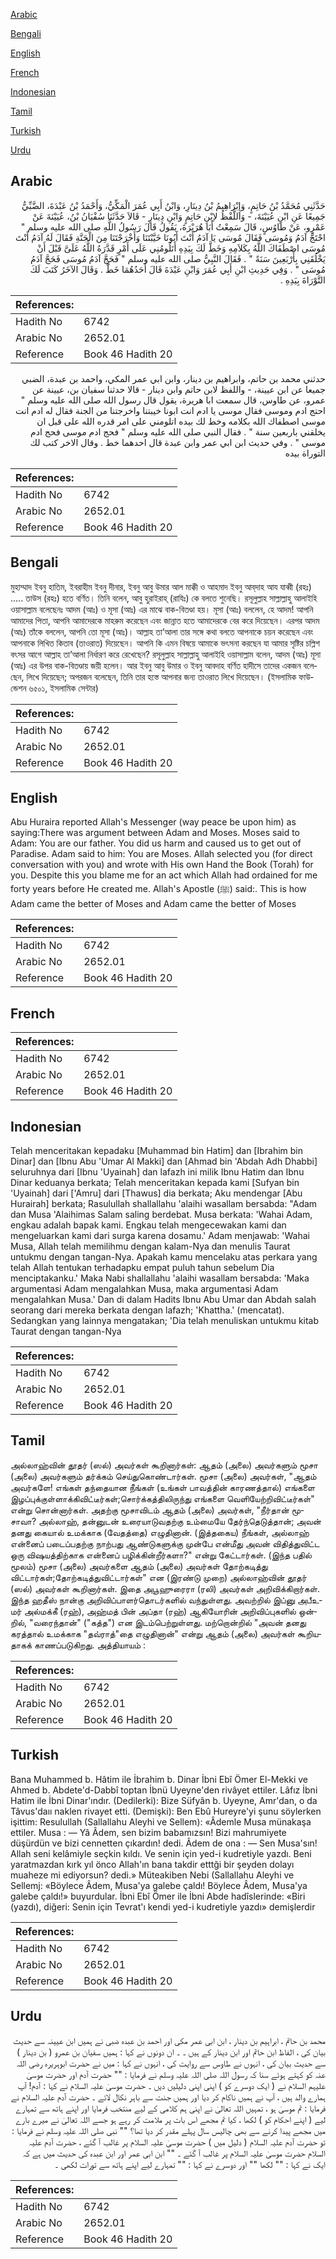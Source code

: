 [Arabic](#arabic)

[Bengali](#bengali)

[English](#english)

[French](#french)

[Indonesian](#indonesian)

[Tamil](#tamil)

[Turkish](#turkish)

[Urdu](#urdu)

## Arabic


<div dir="rtl" lang="ar" style={{fontSize:'larger',backgroundColor:'#f8f9fa',padding:20}}>
حَدَّثَنِي مُحَمَّدُ بْنُ حَاتِمٍ، وَإِبْرَاهِيمُ بْنُ دِينَارِ، وَابْنُ أَبِي عُمَرَ الْمَكِّيُّ، وَأَحْمَدُ بْنُ عَبْدَةَ، الضَّبِّيُّ جَمِيعًا عَنِ ابْنِ عُيَيْنَةَ، - وَاللَّفْظُ لاِبْنِ حَاتِمٍ وَابْنِ دِينَارٍ - قَالاَ حَدَّثَنَا سُفْيَانُ بْنُ، عُيَيْنَةَ عَنْ عَمْرٍو، عَنْ طَاوُسٍ، قَالَ سَمِعْتُ أَبَا هُرَيْرَةَ، يَقُولُ قَالَ رَسُولُ اللَّهِ صلى الله عليه وسلم ‏"‏ احْتَجَّ آدَمُ وَمُوسَى فَقَالَ مُوسَى يَا آدَمُ أَنْتَ أَبُونَا خَيَّبْتَنَا وَأَخْرَجْتَنَا مِنَ الْجَنَّةِ فَقَالَ لَهُ آدَمُ أَنْتَ مُوسَى اصْطَفَاكَ اللَّهُ بِكَلاَمِهِ وَخَطَّ لَكَ بِيَدِهِ أَتَلُومُنِي عَلَى أَمْرٍ قَدَّرَهُ اللَّهُ عَلَىَّ قَبْلَ أَنْ يَخْلُقَنِي بِأَرْبَعِينَ سَنَةً ‏"‏ ‏.‏ فَقَالَ النَّبِيُّ صلى الله عليه وسلم ‏"‏ فَحَجَّ آدَمُ مُوسَى فَحَجَّ آدَمُ مُوسَى ‏"‏ ‏.‏ وَفِي حَدِيثِ ابْنِ أَبِي عُمَرَ وَابْنِ عَبْدَةَ قَالَ أَحَدُهُمَا خَطَّ ‏.‏ وَقَالَ الآخَرُ كَتَبَ لَكَ التَّوْرَاةَ بِيَدِهِ ‏.‏
</div>
<div style={{backgroundColor:'#f8f9fa',padding:20, marginBottom: 10}}><table> <thead> <tr> <th>References:</th> <th></th> </tr> </thead> <tbody><tr><td>Hadith No</td><td>6742</td></tr><tr><td>Arabic No</td><td>2652.01</td></tr><tr><td>Reference</td><td>Book 46 Hadith 20</td></tr></tbody></table></div>


<div dir="rtl" lang="ar" style={{fontSize:'larger',backgroundColor:'#f8f9fa',padding:20}}>
حدثني محمد بن حاتم، وابراهيم بن دينار، وابن ابي عمر المكي، واحمد بن عبدة، الضبي جميعا عن ابن عيينة، - واللفظ لابن حاتم وابن دينار - قالا حدثنا سفيان بن، عيينة عن عمرو، عن طاوس، قال سمعت ابا هريرة، يقول قال رسول الله صلى الله عليه وسلم " احتج ادم وموسى فقال موسى يا ادم انت ابونا خيبتنا واخرجتنا من الجنة فقال له ادم انت موسى اصطفاك الله بكلامه وخط لك بيده اتلومني على امر قدره الله على قبل ان يخلقني باربعين سنة " . فقال النبي صلى الله عليه وسلم " فحج ادم موسى فحج ادم موسى " . وفي حديث ابن ابي عمر وابن عبدة قال احدهما خط . وقال الاخر كتب لك التوراة بيده
</div>
<div style={{backgroundColor:'#f8f9fa',padding:20, marginBottom: 10}}><table> <thead> <tr> <th>References:</th> <th></th> </tr> </thead> <tbody><tr><td>Hadith No</td><td>6742</td></tr><tr><td>Arabic No</td><td>2652.01</td></tr><tr><td>Reference</td><td>Book 46 Hadith 20</td></tr></tbody></table></div>

## Bengali


<div dir="ltr" lang="bn" style={{fontSize:'larger',backgroundColor:'#f8f9fa',padding:20}}>
মুহাম্মাদ ইবনু হাতিম, ইবরাহীম ইবনু দীনার, ইবনু আবু উমার আল মাক্কী ও আহমাদ ইবনু আব্‌দাহ আয যাব্বী (রহঃ) ..... তাউস (রহঃ) হতে বর্ণিত। তিনি বলেন, আবু হুরাইরাহ্ (রাযিঃ) কে বলতে শুনেছি। রসূলুল্লাহ সাল্লাল্লাহু আলাইহি ওয়াসাল্লাম বলেছেনঃ আদম (আঃ) ও মূসা (আঃ) এর মাঝে বাক-বিতণ্ডা হয়। মূসা (আঃ) বললেন, হে আদম! আপনি আমাদের পিতা, আপনি আমাদেরকে মাহরুম করেছেন এবং জান্নাত হতে আমাদেরকে বের করে দিয়েছেন। এরপর আদম (আঃ) তাঁকে বললেন, আপনি তো মূসা (আঃ)। আল্লাহ তা’আলা তার সঙ্গে কথা বলতে আপনাকে চয়ন করেছেন এবং আপনাকে লিখিত কিতাব (তাওরাত) দিয়েছেন। আপনি কি এমন বিষয়ে আমাকে ভৎসনা করছেন যা আমার সৃষ্টির চল্লিশ বৎসর আগে আল্লাহ তা’আলা নির্ধারণ করে রেখেছেন? রসূলুল্লাহ সাল্লাল্লাহু আলাইহি ওয়াসাল্লাম বলেন, আদম (আঃ) মূসা (আঃ) এর উপর বাক-বিতণ্ডায় জয়ী হলেন। আর ইবনু আবু উমার ও ইবনু আবদাহ বর্ণিত হাদীসে তাদের একজন বলেছেন, লিখে দিয়েছেন; অপরজন বলেছেন, তিনি তার হস্তে আপনার জন্য তাওরাত লিখে দিয়েছেন। (ইসলামিক ফাউন্ডেশন ৬৫০১, ইসলামিক সেন্টার)
</div>
<div style={{backgroundColor:'#f8f9fa',padding:20, marginBottom: 10}}><table> <thead> <tr> <th>References:</th> <th></th> </tr> </thead> <tbody><tr><td>Hadith No</td><td>6742</td></tr><tr><td>Arabic No</td><td>2652.01</td></tr><tr><td>Reference</td><td>Book 46 Hadith 20</td></tr></tbody></table></div>

## English


<div dir="ltr" lang="en" style={{fontSize:'larger',backgroundColor:'#f8f9fa',padding:20}}>
Abu Huraira reported Allah's Messenger (way peace be upon him) as saying:There was argument between Adam and Moses. Moses said to Adam: You are our father. You did us harm and caused us to get out of Paradise. Adam said to him: You are Moses. Allah selected you (for direct conversation with you) and wrote with His own Hand the Book (Torah) for you. Despite this you blame me for an act which Allah had ordained for me forty years before He created me. Allah's Apostle (ﷺ) said:. This is how Adam came the better of Moses and Adam came the better of Moses
</div>
<div style={{backgroundColor:'#f8f9fa',padding:20, marginBottom: 10}}><table> <thead> <tr> <th>References:</th> <th></th> </tr> </thead> <tbody><tr><td>Hadith No</td><td>6742</td></tr><tr><td>Arabic No</td><td>2652.01</td></tr><tr><td>Reference</td><td>Book 46 Hadith 20</td></tr></tbody></table></div>

## French


<div dir="ltr" lang="fr" style={{fontSize:'larger',backgroundColor:'#f8f9fa',padding:20}}>

</div>
<div style={{backgroundColor:'#f8f9fa',padding:20, marginBottom: 10}}><table> <thead> <tr> <th>References:</th> <th></th> </tr> </thead> <tbody><tr><td>Hadith No</td><td>6742</td></tr><tr><td>Arabic No</td><td>2652.01</td></tr><tr><td>Reference</td><td>Book 46 Hadith 20</td></tr></tbody></table></div>

## Indonesian


<div dir="ltr" lang="id" style={{fontSize:'larger',backgroundColor:'#f8f9fa',padding:20}}>
Telah menceritakan kepadaku [Muhammad bin Hatim] dan [Ibrahim bin Dinar] dan [Ibnu Abu 'Umar Al Makki] dan [Ahmad bin 'Abdah Adh Dhabbi] seluruhnya dari [Ibnu 'Uyainah] dan lafazh ini milik Ibnu Hatim dan Ibnu Dinar keduanya berkata; Telah menceritakan kepada kami [Sufyan bin 'Uyainah] dari ['Amru] dari [Thawus] dia berkata; Aku mendengar [Abu Hurairah] berkata; Rasulullah shallallahu 'alaihi wasallam bersabda: "Adam dan Musa 'Alaihimas Salam saling berdebat. Musa berkata: 'Wahai Adam, engkau adalah bapak kami. Engkau telah mengecewakan kami dan mengeluarkan kami dari surga karena dosamu.' Adam menjawab: 'Wahai Musa, Allah telah memilihmu dengan kalam-Nya dan menulis Taurat untukmu dengan tangan-Nya. Apakah kamu mencelaku atas perkara yang telah Allah tentukan terhadapku empat puluh tahun sebelum Dia menciptakanku.' Maka Nabi shallallahu 'alaihi wasallam bersabda: 'Maka argumentasi Adam mengalahkan Musa, maka argumentasi Adam mengalahkan Musa.' Dan di dalam Hadits Ibnu Abu Umar dan Abdah salah seorang dari mereka berkata dengan lafazh; 'Khattha.' (mencatat). Sedangkan yang lainnya mengatakan; 'Dia telah menuliskan untukmu kitab Taurat dengan tangan-Nya
</div>
<div style={{backgroundColor:'#f8f9fa',padding:20, marginBottom: 10}}><table> <thead> <tr> <th>References:</th> <th></th> </tr> </thead> <tbody><tr><td>Hadith No</td><td>6742</td></tr><tr><td>Arabic No</td><td>2652.01</td></tr><tr><td>Reference</td><td>Book 46 Hadith 20</td></tr></tbody></table></div>

## Tamil


<div dir="ltr" lang="ta" style={{fontSize:'larger',backgroundColor:'#f8f9fa',padding:20}}>
அல்லாஹ்வின் தூதர் (ஸல்) அவர்கள் கூறினார்கள்: ஆதம் (அலை) அவர்களும் மூசா (அலை) அவர்களும் தர்க்கம் செய்துகொண்டார்கள். மூசா (அலை) அவர்கள், "ஆதம் அவர்களே! எங்கள் தந்தையான நீங்கள் (உங்கள் பாவத்தின் காரணத்தால்) எங்களை இழப்புக்குள்ளாக்கிவிட்டீர்கள்;சொர்க்கத்திலிருந்து எங்களை வெளியேற்றிவிட்டீர்கள்" என்று சொன்னார்கள். அதற்கு மூசாவிடம் ஆதம் (அலை) அவர்கள், "நீர்தான் மூசாவா? அல்லாஹ், தன்னுடன் உரையாடுவதற்கு உம்மையே தேர்ந்தெடுத்தான்; அவன் தனது கையால் உமக்காக (வேதத்தை) எழுதினான். (இத்தகைய) நீங்கள், அல்லாஹ் என்னைப் படைப்பதற்கு நாற்பது ஆண்டுகளுக்கு முன்பே என்மீது அவன் விதித்துவிட்ட ஒரு விஷயத்திற்காக என்னைப் பழிக்கின்றீர்களா?" என்று கேட்டார்கள். (இந்த பதில் மூலம்) மூசா (அலை) அவர்களை ஆதம் (அலை) அவர்கள் தோற்கடித்து விட்டார்கள்;தோற்கடித்துவிட்டார்கள்" என (இரண்டு முறை) அல்லாஹ்வின் தூதர் (ஸல்) அவர்கள் கூறினார்கள். இதை அபூஹுரைரா (ரலி) அவர்கள் அறிவிக்கிறார்கள். இந்த ஹதீஸ் நான்கு அறிவிப்பாளர்தொடர்களில் வந்துள்ளது. அவற்றில் இப்னு அபீஉமர் அல்மக்கீ (ரஹ்), அஹ்மத் பின் அப்தா (ரஹ்) ஆகியோரின் அறிவிப்புகளில் ஒன்றில், "வரைந்தான்" ("கத்த") என இடம்பெற்றுள்ளது. மற்றொன்றில் "அவன் தனது கரத்தால் உமக்காக "தவ்ராத்"தை எழுதினான்" என்று ஆதம் (அலை) அவர்கள் கூறியதாகக் காணப்படுகிறது. அத்தியாயம் :
</div>
<div style={{backgroundColor:'#f8f9fa',padding:20, marginBottom: 10}}><table> <thead> <tr> <th>References:</th> <th></th> </tr> </thead> <tbody><tr><td>Hadith No</td><td>6742</td></tr><tr><td>Arabic No</td><td>2652.01</td></tr><tr><td>Reference</td><td>Book 46 Hadith 20</td></tr></tbody></table></div>

## Turkish


<div dir="ltr" lang="tr" style={{fontSize:'larger',backgroundColor:'#f8f9fa',padding:20}}>
Bana Muhammed b. Hâtim ile İbrahim b. Dinar İbni Ebî Ömer El-Mekki ve Ahmed b. Abdete'd-Dabbî toptan İbnü Uyeyne'den rivâyet ettiler. Lâfız İbni Hatim ile İbni Dinar'ındır. (Dedilerki): Bize Süfyân b. Uyeyne, Amr'dan, o da Tâvus'daıı naklen rivayet etti. (Demişki): Ben Ebû Hureyre'yi şunu söylerken işittim: Resulullah (Sallallahu Aleyhi ve Sellem): «Âdemle Musa münakaşa ettiler. Musa : — Yâ Âdem, sen bizim babamızsın! Bizi mahrumiyete düşürdün ve bizi cennetten çıkardın! dedi. Âdem de ona : — Sen Musa'sın! Allah seni kelâmiyle seçkin kıldı. Ve senin için yed-i kudretiyle yazdı. Beni yaratmazdan kırk yıl önco Allah'ın bana takdir etttği bir şeyden dolayı muaheze mi ediyorsun? dedi.» Müteakiben Nebi (Sallallahu Aleyhi ve Sellemj: «Böylece Âdem, Musa'ya galebe çaldı! Böylece Âdem, Musa'ya galebe çaldı!» buyurdular. İbni Ebî Ömer ile İbni Abde hadîslerinde: «Biri (yazdı), diğeri: Senin için Tevrat'ı kendi yed-i kudretiyle yazdı» demişlerdir
</div>
<div style={{backgroundColor:'#f8f9fa',padding:20, marginBottom: 10}}><table> <thead> <tr> <th>References:</th> <th></th> </tr> </thead> <tbody><tr><td>Hadith No</td><td>6742</td></tr><tr><td>Arabic No</td><td>2652.01</td></tr><tr><td>Reference</td><td>Book 46 Hadith 20</td></tr></tbody></table></div>

## Urdu


<div dir="rtl" lang="ur" style={{fontSize:'larger',backgroundColor:'#f8f9fa',padding:20}}>
محمد بن حاتم ، ابراہیم بن دینار ، ابن ابی عمر مکی اور احمد بن عبدہ ضبی نے ہمیں ابن عیینہ سے حدیث بیان کی ، الفاظ ابن حاتم اور ابن دینار کے ہیں ۔ ۔ ان دونوں نے کہا : ہمیں سفیان بن عمرو ( بن دینار ) سے حدیث بیان کی ، انہوں نے طاوس سے روایت کی ، انہوں نے کہا : میں نے حضرت ابوہریرہ رضی اللہ عنہ کو کہتے ہوئے سنا کہ رسول اللہ صلی اللہ علیہ وسلم نے فرمایا : "" حضرت آدم اور حضرت موسیٰ علیہم السلام نے ( ایک دوسرے کو ) اپنی اپنی دلیلیں دیں ۔ حضرت موسیٰ علیہ السلام نے کہا : آدم! آپ ہمارے والد ہیں ، آپ نے ہمیں ناکام کر دیا اور ہمیں جنت سے باہر نکال لائے ۔ حضرت آدم علیہ السلام نے فرمایا : تم موسیٰ ہو ، تمہیں اللہ تعالیٰ نے اپنی ہم کلامی کے لیے منتخب فرمایا اور اپنے ہاتھ سے تمہارے لیے ( اپنے احکام کو ) لکھا ، کیا تم مجھے اس بات پر ملامت کر رہے ہو جسے اللہ تعالیٰ نے میرے بارے میں مجھے پیدا کرنے سے بھی چالیس سال پہلے مقدر کر دیا تھا؟ "" نبی صلی اللہ علیہ وسلم نے فرمایا : تو حضرت آدم علیہ السلام ( دلیل میں ) حضرت موسیٰ علیہ السلام پر غالب آ گئے ، حضرت آدم علیہ السلام حضرت موسیٰ علیہ السلام پر غالب آ گئے ۔ "" ابن ابی عمر اور ابن عبدہ کی حدیث میں ہے کہ ایک نے کہا : "" لکھا "" اور دوسرے نے کہا : "" تمہارے لیے اپنے ہاتھ سے تورات لکھی ۔
</div>
<div style={{backgroundColor:'#f8f9fa',padding:20, marginBottom: 10}}><table> <thead> <tr> <th>References:</th> <th></th> </tr> </thead> <tbody><tr><td>Hadith No</td><td>6742</td></tr><tr><td>Arabic No</td><td>2652.01</td></tr><tr><td>Reference</td><td>Book 46 Hadith 20</td></tr></tbody></table></div>